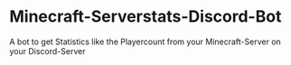 # Minecraft-Serverstats-Discord-Bot
A bot to get Statistics like the Playercount from your Minecraft-Server on your Discord-Server
